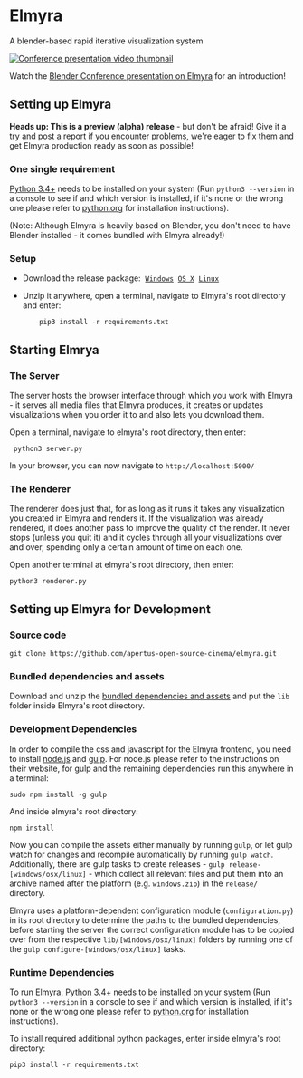# Elmyra

A blender-based rapid iterative visualization system

[![Conference presentation video thumbnail](http://files.apertus.org/elmyra/youtube-screenshot.png)](https://youtu.be/ht1hPNjQxcY?t=24s)

Watch the [Blender Conference presentation on Elmyra](https://youtu.be/ht1hPNjQxcY?t=24s) for an introduction!

## Setting up Elmyra

**Heads up: This is a preview (alpha) release** - but don't be afraid! Give it a try and post a report if you encounter problems, we're eager to fix them and get Elmyra production ready as soon as possible!

### One single requirement

[Python 3.4+](https://www.python.org/) needs to be installed on your system (Run `python3 --version` in a console to see if and which version is installed, if it's none or the wrong one please refer to [python.org](https://www.python.org/) for installation instructions).

(Note: Although Elmyra is heavily based on Blender, you don't need to have Blender installed - it comes bundled with Elmyra already!)

### Setup

- Download the release package: &nbsp;[`Windows`](http://files.apertus.org/elmyra/elmyra-preview-windows.zip)
 &nbsp;[`OS X`](http://files.apertus.org/elmyra/elmyra-preview-osx.zip)
 &nbsp;[`Linux`](http://files.apertus.org/elmyra/elmyra-preview-linux.zip)

- Unzip it anywhere, open a terminal, navigate to Elmyra's root directory and enter:

          pip3 install -r requirements.txt

## Starting Elmrya

### The Server

The server hosts the browser interface through which you work with Elmyra -
it serves all media files that Elmyra produces, it creates or updates  visualizations when you order it to and also lets you download them.

Open a terminal, navigate to elmyra's root directory, then enter:

     python3 server.py

In your browser, you can now navigate to `http://localhost:5000/`

### The Renderer

The renderer does just that, for as long as it runs it takes any visualization
you created in Elmyra and renders it. If the visualization was already rendered,
it does another pass to improve the quality of the render. It never stops (unless you quit it) and it cycles through all your visualizations over and over, spending only a certain amount of time on each one.

Open another terminal at elmyra's root directory, then enter:

    python3 renderer.py

## Setting up Elmyra for Development

### Source code

    git clone https://github.com/apertus-open-source-cinema/elmyra.git

### Bundled dependencies and assets

Download and unzip the [bundled dependencies and assets](http://files.apertus.org/elmyra/elmyra-lib.zip) and put the `lib` folder inside Elmyra's root directory.

### Development Dependencies

In order to compile the css and javascript for the Elmyra frontend, you need to install [node.js](https://nodejs.org/) and [gulp](http://gulpjs.com/). For node.js please refer to the instructions on their website, for gulp and the remaining dependencies run this anywhere in a terminal:

    sudo npm install -g gulp

And inside elmyra's root directory:

    npm install

Now you can compile the assets either manually by running `gulp`, or let gulp watch for changes and recompile automatically by running `gulp watch`. Additionally, there are gulp tasks to create releases - `gulp release-[windows/osx/linux]` - which collect all relevant files and put them into an archive named after the platform (e.g. `windows.zip`) in the `release/` directory.

Elmyra uses a platform-dependent configuration module (`configuration.py`) in its root directory to determine the paths to the bundled dependencies, before starting the server the correct configuration module has to be copied over from the respective `lib/[windows/osx/linux]` folders by running one of the `gulp configure-[windows/osx/linux]` tasks.

### Runtime Dependencies

To run Elmyra, [Python 3.4+](https://www.python.org/) needs to be installed on your system (Run `python3 --version` in a console to see if and which version is installed, if it's none or the wrong one please refer to [python.org](https://www.python.org/) for installation instructions).

To install required additional python packages, enter inside elmyra's root directory:

    pip3 install -r requirements.txt

